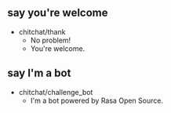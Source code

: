 ## say you're welcome
* chitchat/thank
  - No problem!
  - You're welcome.

## say I'm a bot
* chitchat/challenge_bot
  - I'm a bot powered by Rasa Open Source.
